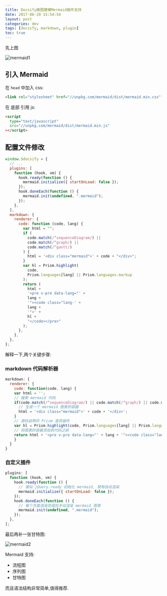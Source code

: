 ```yaml
---
title: Docsify画图建模Mermaid插件支持
date: 2017-06-20 15:54:54
layout: post
categories: dev
tags: [docsify, markdown, plugin]
toc: true
---
```


先上图

![mermaid1](https://user-images.githubusercontent.com/1890238/27322559-3217d3b8-5564-11e7-8d27-2d6de348aa5f.png)

<!-- more -->

## 引入 Mermaid

在 `head` 中加入 css:

```html
<link rel="stylesheet" href="//unpkg.com/mermaid/dist/mermaid.min.css" />
```

在 底部 引用 js:

```html
<script
  type="text/javascript"
  src="//unpkg.com/mermaid/dist/mermaid.min.js"
></script>
```

## 配置文件修改

```js
window.$docsify = {
  // ...
  plugins: [
    function (hook, vm) {
      hook.ready(function () {
        mermaid.initialize({ startOnLoad: false });
      });
      hook.doneEach(function () {
        mermaid.init(undefined, ".mermaid");
      });
    },
  ],
  markdown: {
    renderer: {
      code: function (code, lang) {
        var html = "";
        if (
          code.match(/^sequenceDiagram/) ||
          code.match(/^graph/) ||
          code.match(/^gantt/)
        ) {
          html = '<div class="mermaid">' + code + "</div>";
        }
        var hl = Prism.highlight(
          code,
          Prism.languages[lang] || Prism.languages.markup
        );
        return (
          html +
          '<pre v-pre data-lang="' +
          lang +
          '"><code class="lang-' +
          lang +
          '">' +
          hl +
          "</code></pre>"
        );
      },
    },
  },
};
```

解释一下,两个关键步骤:

### markdown 代码解析器

```js
markdown: {
  renderer: {
    code: function(code, lang) {
    var html = '';
    // 搜索 mermaid 代码
    if(code.match(/^sequenceDiagram/) || code.match(/^graph/) || code.match(/^gantt/)){
      // 生成一个 mermaid 图表的容器
      html = '<div class="mermaid">' + code + '</div>';
    }
    // 源码自带的 Prism 高亮插件
    var hl = Prism.highlight(code, Prism.languages[lang] || Prism.languages.markup)
    // 将图表的容器添加到代码之前
    return html + '<pre v-pre data-lang="' + lang + '"><code class="lang-' + lang + '">' + hl + '</code></pre>'
    }
  }
}
```

### 自定义插件

```js
plugins: [
  function (hook, vm) {
    hook.ready(function () {
      // 类似 jQuery.ready 初始化 mermaid, 禁用自动渲染
      mermaid.initialize({ startOnLoad: false });
    });
    hook.doneEach(function () {
      // 每个页面渲染完成后手动渲染 mermaid 图表
      mermaid.init(undefined, ".mermaid");
    });
  },
];
```

最后再补一张甘特图:

![mermaid2](https://user-images.githubusercontent.com/1890238/27322558-31c84fbe-5564-11e7-9949-851fddbafa33.png)

Mermaid 支持:

- 流程图
- 序列图
- 甘特图

而且语法结构非常简单,值得推荐.
